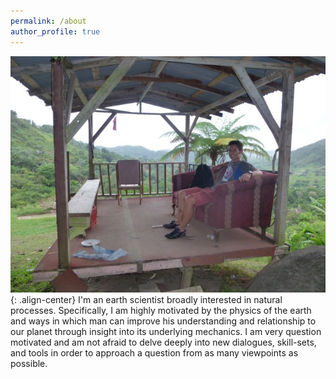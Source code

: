 ```yaml
---
permalink: /about
author_profile: true
---
```


![PRPic](/assets/images/PRDylanPicSmall.jpg){: .align-center} I'm an earth scientist broadly interested in natural processes. Specifically, I am highly motivated by the physics of the earth and ways in which man can improve his understanding and relationship to our planet through insight into its underlying mechanics. I am very question motivated and am not afraid to delve deeply into new dialogues, skill-sets, and tools in order to approach a question from as many viewpoints as possible. 
